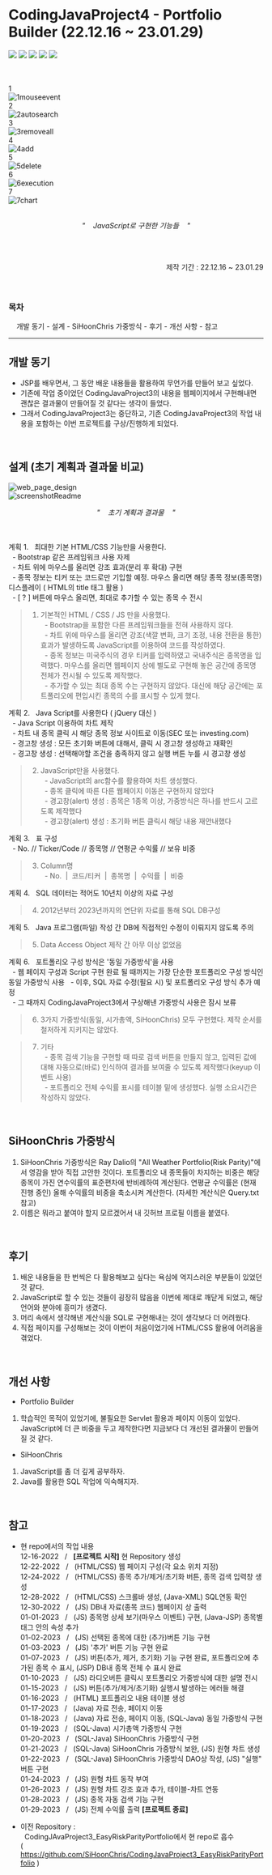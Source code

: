 # CodingJavaProject4 - Portfolio Builder (22.12.16 ~ 23.01.29)  

<div align="left">
<img src="https://img.shields.io/badge/java-007396?style=for-the-badge&logo=java&logoColor=white">
<img src="https://img.shields.io/badge/mysql-4479A1?style=for-the-badge&logo=mysql&logoColor=white">
<img src="https://img.shields.io/badge/html5-E34F26?style=for-the-badge&logo=html5&logoColor=white">
<img src="https://img.shields.io/badge/css-1572B6?style=for-the-badge&logo=css3&logoColor=white">
<img src="https://img.shields.io/badge/javascript-F7DF1E?style=for-the-badge&logo=javascript&logoColor=black">
</div>
<br><br>

1  
![1mouseevent](https://user-images.githubusercontent.com/109140000/217211736-b1931e93-0ce1-4289-aa9d-f34443fcbdc3.gif)  
2  
![2autosearch](https://user-images.githubusercontent.com/109140000/217211743-094c3217-114e-4d74-b356-93ff0133078e.gif)  
3  
![3removeall](https://user-images.githubusercontent.com/109140000/217211744-cc2505be-1df6-485a-afc1-0078b0aba696.gif)  
4  
![4add](https://user-images.githubusercontent.com/109140000/217211750-2283da69-8e9e-45de-a700-d15720555361.gif)  
5  
![5delete](https://user-images.githubusercontent.com/109140000/217211755-9200fd2d-1bbf-4839-86e1-ee588ef1fb4d.gif)  
6  
![6execution](https://user-images.githubusercontent.com/109140000/217211758-3e4c8342-001e-4373-bd84-80fb857fefc7.gif)  
7  
![7chart](https://user-images.githubusercontent.com/109140000/217211763-d8b02893-c106-498d-84df-30bc3528d6ee.gif)  

<br>
<div align="center"><i>"&nbsp; &nbsp; JavaScript로 구현한 기능들 &nbsp; &nbsp;"</i></div>

<br><br>  

<div align="right">제작 기간 : 22.12.16 ~ 23.01.29</div>
<br><br>

### 목차  
&nbsp; &nbsp; 개발 동기 - 설계 - SiHoonChris 가중방식 - 후기 - 개선 사항 - 참고  
<hr>  

## 개발 동기  
- JSP를 배우면서, 그 동안 배운 내용들을 활용하여 무언가를 만들어 보고 싶었다.    
- 기존에 작업 중이었던 CodingJavaProject3의 내용을 웹페이지에서 구현해내면 괜찮은 결과물이 만들어질 것 같다는 생각이 들었다.  
- 그래서 CodingJavaProject3는 중단하고, 기존 CodingJavaProject3의 작업 내용을 포함하는 이번 프로젝트를 구상/진행하게 되었다.  
<br>

## 설계 (초기 계획과 결과물 비교) 
![web_page_design](https://user-images.githubusercontent.com/109140000/209435289-16ae2482-c167-445e-9d6b-e63344679e8b.png)  
![screenshotReadme](https://user-images.githubusercontent.com/109140000/216916861-0d25db07-3383-48cd-b436-0f87df81a9e0.png) 
<div align="center"><i>"&nbsp; &nbsp; 초기 계획과 결과물 &nbsp; &nbsp;"</i></div>  
<br><br>  

계획 1. &nbsp; 최대한 기본 HTML/CSS 기능만을 사용한다.  
&nbsp; - Bootstrap 같은 프레임워크 사용 자제  
&nbsp; - 차트 위에 마우스를 올리면 강조 효과(분리 후 확대) 구현  
&nbsp; - 종목 정보는 티커 또는 코드로만 기입할 예정. 마우스 올리면 해당 종목 정보(종목명) 디스플레이 ( HTML의 title 태그 활용 )    
&nbsp; - [ ? ] 버튼에 마우스 올리면, 최대로 추가할 수 있는 종목 수 전시  

> 1. 기본적인 HTML / CSS / JS 만을 사용했다.  
&nbsp; - Bootstrap을 포함한 다른 프레임워크들을 전혀 사용하지 않다.  
&nbsp; - 차트 위에 마우스를 올리면 강조(색깔 변화, 크기 조정, 내용 전환을 통한) 효과가 발생하도록 JavaScript를 이용하여 코드를 작성하였다.  
&nbsp; - 종목 정보는 미국주식의 경우 티커를 입력하였고 국내주식은 종목명을 입력했다. 마우스를 올리면 웹페이지 상에 별도로 구현해 놓은 공간에 종목명 전체가 전시될 수 있도록 제작했다.  
&nbsp; - 추가할 수 있는 최대 종목 수는 구현하지 않았다. 대신에 해당 공간에는 포트폴리오에 편입시킨 종목의 수를 표시할 수 있게 했다.  

계획 2. &nbsp;  Java Script를 사용한다 ( jQuery 대신 )  
&nbsp; - Java Script 이용하여 차트 제작  
&nbsp; - 차트 내 종목 클릭 시 해당 종목 정보 사이트로 이동(SEC 또는 investing.com)  
&nbsp; - 경고창 생성 : 모든 초기화 버튼에 대해서, 클릭 시 경고창 생성하고 재확인  
&nbsp; - 경고창 생성 : 선택해야할 조건을 충족하지 않고 실행 버튼 누를 시 경고창 생성  
> 2. JavaScript만을 사용했다.  
&nbsp; - JavaScript의 arc함수를 활용하여 차트 생성했다.    
&nbsp; - 종목 클릭에 따른 다른 웹페이지 이동은 구현하지 않았다  
&nbsp; - 경고창(alert) 생성 : 종목은 1종목 이상, 가중방식은 하나를 반드시 고르도록 제작했다  
&nbsp; - 경고창(alert) 생성 : 초기화 버튼 클릭시 해당 내용 재안내했다  

계획 3. &nbsp;  표 구성  
&nbsp; - No.  //  Ticker/Code  //  종목명  //  연평균 수익률  //  보유 비중  
> 3. Column명    
&nbsp; - No. &nbsp;|&nbsp;  코드/티커  &nbsp;|&nbsp;  종목명  &nbsp;|&nbsp;  수익률  &nbsp;|&nbsp;  비중  

계획 4. &nbsp; SQL 데이터는 적어도 10년치 이상의 자료 구성
> 4. 2012년부터 2023년까지의 연단위 자료를 통해 SQL DB구성    

계획 5. &nbsp; Java 프로그램(파일) 작성 간 DB에 직접적인 수정이 이뤄지지 않도록 주의  
> 5. Data Access Object 제작 간 아무 이상 없었음   

계획 6. &nbsp; 포트폴리오 구성 방식은 '동일 가중방식'을 사용  
&nbsp; - 웹 페이지 구성과 Script 구현 완료 될 때까지는 가장 단순한 포트폴리오 구성 방식인 동일 가중방식 사용
&nbsp; - 이후, SQL 자료 수정(필요 시) 및 포트폴리오 구성 방식 추가 예정  
&nbsp; - 그 때까지 CodingJavaProject3에서 구상해낸 가중방식 사용은 잠시 보류
> 6. 3가지 가중방식(동일, 시가총액, SiHoonChris) 모두 구현했다. 제작 순서를 철저하게 지키지는 않았다.    

>7. 기타  
&nbsp; - 종목 검색 기능을 구현할 때 따로 검색 버튼을 만들지 않고, 입력된 값에 대해 자동으로(바로) 인식하여 결과를 보여줄 수 있도록 제작했다(keyup 이벤트 사용)  
&nbsp; - 포트폴리오 전체 수익률 표시를 테이블 밑에 생성했다. 실행 소요시간은 작성하지 않았다.  
<br>

## SiHoonChris 가중방식  
1) SiHoonChris 가중방식은 Ray Dalio의 "All Weather Portfolio(Risk Parity)"에서 영감을 받아 직접 고안한 것이다. 포트폴리오 내 종목들이 차지하는 비중은 해당 종목이 가진 연수익률의 표준편차에 반비례하여 계산된다. 연평균 수익률은 (현재 진행 중인) 올해 수익률의 비중을 축소시켜 계산한다. (자세한 계산식은 Query.txt 참고)  
2) 이름은 뭐라고 붙여야 할지 모르겠어서 내 깃허브 프로필 이름을 붙였다.  
<br>

## 후기  
1) 배운 내용들을 한 번씩은 다 활용해보고 싶다는 욕심에 억지스러운 부분들이 있었던 것 같다.  
2) JavaScript로 할 수 있는 것들이 굉장히 많음을 이번에 제대로 깨닫게 되었고, 해당 언어와 분야에 흥미가 생겼다.  
3) 머리 속에서 생각해낸 계산식을 SQL로 구현해내는 것이 생각보다 더 어려웠다.  
4) 직접 페이지를 구성해보는 것이 이번이 처음이었기에 HTML/CSS 활용에 어려움을  겪었다.  
<br>

## 개선 사항 
- Portfolio Builder   
1. 학습적인 목적이 있었기에, 불필요한 Servlet 활용과 페이지 이동이 있었다. JavaScript에 더 큰 비중을 두고 제작한다면 지금보다 더 개선된 결과물이 만들어질 것 같다.  

- SiHoonChris  
1. JavaScript를 좀 더 깊게 공부하자.  
2. Java를 활용한 SQL 작업에 익숙해지자.  
<br>

## 참고  
- 현 repo에서의 작업 내용  
12-16-2022 &nbsp; / &nbsp; <strong>[프로젝트 시작]</strong> 현 Repository 생성  
12-22-2022 &nbsp; / &nbsp; (HTML/CSS) 웹 페이지 구성(각 요소 위치 지정)  
12-24-2022 &nbsp; / &nbsp; (HTML/CSS) 종목 추가/제거/초기화 버튼, 종목 검색 입력창 생성  
12-28-2022 &nbsp; / &nbsp; (HTML/CSS) 스크롤바 생성, (Java-XML) SQL연동 확인  
12-30-2022 &nbsp; / &nbsp; (JS) DB내 자료(종목 코드) 웹페이지 상 출력  
01-01-2023 &nbsp; / &nbsp; (JS) 종목명 상세 보기(마우스 이벤트) 구현, (Java-JSP) 종목별 태그 안의 속성 추가  
01-02-2023 &nbsp; / &nbsp; (JS) 선택된 종목에 대한 (추가)버튼 기능 구현  
01-03-2023 &nbsp; / &nbsp; (JS) '추가' 버튼 기능 구현 완료  
01-07-2023 &nbsp; / &nbsp; (JS) 버튼(추가, 제거, 초기화) 기능 구현 완료, 포트폴리오에 추가된 종목 수 표시, (JSP) DB내 종목 전체 수 표시 완료  
01-10-2023 &nbsp; / &nbsp; (JS) 라디오버튼 클릭시 포트폴리오 가중방식에 대한 설명 전시  
01-15-2023 &nbsp; / &nbsp; (JS) 버튼(추가/제거/초기화) 실행시 발생하는 에러들 해결    
01-16-2023 &nbsp; / &nbsp; (HTML) 포트폴리오 내용 테이블 생성    
01-17-2023 &nbsp; / &nbsp; (Java) 자료 전송, 페이지 이동  
01-18-2023 &nbsp; / &nbsp; (Java) 자료 전송, 페이지 이동, (SQL-Java) 동일 가중방식 구현  
01-19-2023 &nbsp; / &nbsp; (SQL-Java) 시가총액 가중방식 구현  
01-20-2023 &nbsp; / &nbsp; (SQL-Java) SiHoonChris 가중방식 구현   
01-21-2023 &nbsp; / &nbsp; (SQL-Java) SiHoonChris 가중방식 보완, (JS) 원형 차트 생성  
01-22-2023 &nbsp; / &nbsp; (SQL-Java) SiHoonChris 가중방식 DAO상 작성, (JS) "실행" 버튼 구현  
01-24-2023 &nbsp; / &nbsp; (JS) 원형 차트 동작 부여  
01-26-2023 &nbsp; / &nbsp; (JS) 원형 차트 강조 효과 추가, 테이블-차트 연동  
01-28-2023 &nbsp; / &nbsp; (JS) 종목 자동 검색 기능 구현  
01-29-2023 &nbsp; / &nbsp; (JS) 전체 수익률 출력 <strong>[프로젝트 종료]</strong>  

- 이전 Repository :  
&nbsp; CodingJAvaProject3_EasyRiskParityPortfolio에서 현 repo로 흡수  
( https://github.com/SiHoonChris/CodingJavaProject3_EasyRiskParityPortfolio )  
